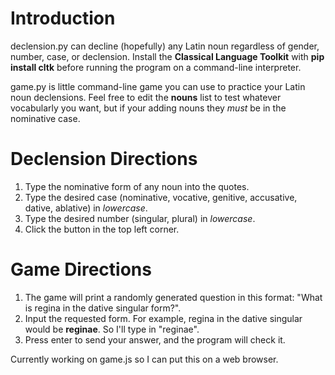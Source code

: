# Introduction
declension.py can decline (hopefully) any Latin noun regardless of gender, number, case, or declension. Install the **Classical Language Toolkit** with **pip install cltk** before running the program on a command-line interpreter. 

game.py is little command-line game you can use to practice your Latin noun declensions. Feel free to edit the **nouns** list to test whatever vocabularly you want, but if your adding nouns they *must* be in the nominative case. 

# Declension Directions
1.  Type the nominative form of any noun into the quotes.
2.  Type the desired case (nominative, vocative, genitive, accusative, dative, ablative) in *lowercase*.
3.  Type the desired number (singular, plural) in *lowercase*.
4.  Click the button in the top left corner.

# Game Directions
1.  The game will print a randomly generated question in this format: "What is regina in the dative singular form?".
2.  Input the requested form. For example, regina in the dative singular would be **reginae**. So I'll type in "reginae".
3.  Press enter to send your answer, and the program will check it.

Currently working on game.js so I can put this on a web browser.
